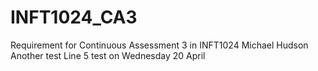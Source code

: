 # INFT1024_CA3
Requirement for Continuous Assessment 3 in INFT1024
Michael Hudson
Another test
Line 5 test on Wednesday 20 April
